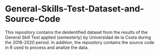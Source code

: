 # General-Skills-Test-Dataset-and-Source-Code
This repository contains the deidentified dataset from the results of the General Skill Test applied (semesterly) by Universidad de la Costa during the 2018-2020 period. In addition, the repository contains the source code in R used to process and analize the data.
